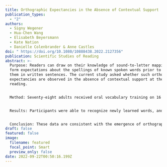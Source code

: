 ```yaml
---
title: Orthographic Expectancies in the Absence of Contextual Support
publication_types:
  - "2"
authors:
  - Signy Wegener
  - Hua-Chen Wang
  - Elisabeth Beyersmann
  - Kate Nation
  - Danielle Colenbrander & Anne Castles
doi: " https://doi.org/10.1080/10888438.2022.2127356"
publication: Scientific Studies of Reading
abstract: >-
  Purpose: Readers can draw on their knowledge of sound-to-letter mappings to
  form expectations about the spellings of known spoken words prior to seeing
  them in written sentences. The current study asked whether such orthographic
  expectancies are observed in the absence of contextual support at the point of
  reading. 


  Method: Seventy-eight adults received oral vocabulary training on 16 novel words over two days, while another set of 16 items was untrained. Following training, participants saw both trained and untrained novel words in print for the first time within a lexical recognition task. Half of the items had spellings that were predictable from their pronunciations (e.g., nesh), while the remainder had spellings that were less predictable from their pronunciations (e.g., koyb). 


  Results: Participants were able to recognize newly learned words, and lexical recognition latencies displayed clear evidence of orthographic expectancies, as evidenced by a larger effect of spelling predictability for orally trained than untrained items. 


  Conclusion: These data are consistent with the emergence of orthographic expectancies even when written words are first encountered in isolation.
draft: false
featured: false
image:
  filename: featured
  focal_point: Smart
  preview_only: false
date: 2022-09-22T00:50:16.199Z
---
```

